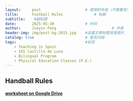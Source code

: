 ```yaml
---
layout:     post   				    # 使用的布局（不需要改）
title:      Football Rules 				# 标题 
subtitle:    #副标题
date:       2025-05-30				# 时间
author:     Jieyin Feng 						# 作者
header-img: img/post-bg-2015.jpg 	#这篇文章标题背景图片
catalog: true 						# 是否归档
tags:								#标签
    - Teaching in Spain 
    - IES Castillo de Luna
    - Bilingual Program
    - Physical Education Classes (P.E.)
---
```


## Handball Rules
#### [worksheet on Google Drive](https://drive.google.com/drive/folders/1DucoB-l7TYM5dvORX7i0pmzCyAxvn_hU?usp=sharing)
